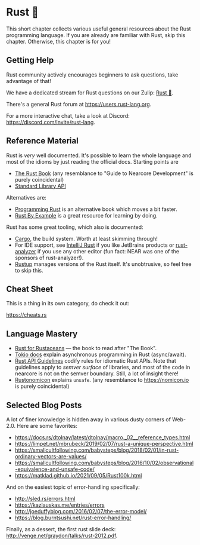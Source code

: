 # Rust 🦀

This short chapter collects various useful general resources about the Rust
programming language. If you are already are familiar with Rust, skip this
chapter. Otherwise, this chapter is for you!

## Getting Help

Rust community actively encourages beginners to ask questions, take advantage of that!

We have a dedicated stream for Rust questions on our Zulip: [Rust
🦀](https://near.zulipchat.com/#narrow/stream/300659-Rust-.F0.9F.A6.80).

There's a general Rust forum at <https://users.rust-lang.org>.

For a more interactive chat, take a look at Discord:
<https://discord.com/invite/rust-lang>.

## Reference Material

Rust is _very_ well documented. It's possible to learn the whole language and
most of the idioms by just reading the official docs. Starting points are

* [The Rust Book](https://doc.rust-lang.org/book/) (any resemblance to "Guide to
  Nearcore Development" is purely coincidental)
* [Standard Library API](https://doc.rust-lang.org/stable/std/)

Alternatives are:

* [Programming
  Rust](https://www.amazon.com/Programming-Rust-Fast-Systems-Development/dp/1491927283)
  is an alternative book which moves a bit faster.
* [Rust By Example](https://doc.rust-lang.org/rust-by-example/) is a great
  resource for learning by doing.

Rust has some great tooling, which also is documented:

* [Cargo](https://doc.rust-lang.org/cargo/), the build system. Worth at least skimming through!
* For IDE support, see [IntelliJ Rust](https://www.jetbrains.com/rust/) if you
  like JetBrains products or
  [rust-analyzer](https://rust-analyzer.github.io/manual.html) if you use any
  other editor (fun fact: NEAR was one of the sponsors of rust-analyzer!).
* [Rustup](https://rust-lang.github.io/rustup/) manages versions of the Rust
  itself. It's unobtrusive, so feel free to skip this.

## Cheat Sheet

This is a thing in its own category, do check it out:

<https://cheats.rs>

## Language Mastery

* [Rust for Rustaceans](https://nostarch.com/rust-rustaceans) — the book to read
  after "The Book".
* [Tokio docs](https://tokio.rs/tokio/tutorial) explain asynchronous programming
  in Rust (async/await).
* [Rust API Guidelines](https://rust-lang.github.io/api-guidelines/about.html)
  codify rules for idiomatic Rust APIs. Note that guidelines apply to _semver
  surface_ of libraries, and most of the code in nearcore is not on the semver
  boundary. Still, a lot of insight there!
* [Rustonomicon](https://doc.rust-lang.org/nomicon/) explains `unsafe`. (any
  resemblance to <https://nomicon.io> is purely coincidental)

## Selected Blog Posts

A lot of finer knowledge is hidden away in various dusty corners of Web-2.0.
Here are some favorites:

* <https://docs.rs/dtolnay/latest/dtolnay/macro._02__reference_types.html>
* <https://limpet.net/mbrubeck/2019/02/07/rust-a-unique-perspective.html>
* <https://smallcultfollowing.com/babysteps/blog/2018/02/01/in-rust-ordinary-vectors-are-values/>
* <https://smallcultfollowing.com/babysteps/blog/2016/10/02/observational-equivalence-and-unsafe-code/>
* <https://matklad.github.io/2021/09/05/Rust100k.html>

And on the easiest topic of error-handling specifically:

* <http://sled.rs/errors.html>
* <https://kazlauskas.me/entries/errors>
* <http://joeduffyblog.com/2016/02/07/the-error-model/>
* <https://blog.burntsushi.net/rust-error-handling/>

Finally, as a dessert, the first rust slide deck:
<http://venge.net/graydon/talks/rust-2012.pdf>.
